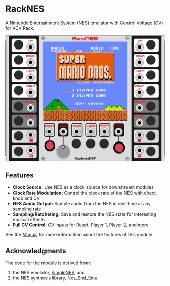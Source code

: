 # RackNES

A Nintendo Entertainment System (NES) emulator with Control Voltage (CV) for VCV Rack.

![RackNES](img/RackNES.png)

## Features

- **Clock Source:** Use NES as a clock source for downstream modules
- **Clock Rate Modulation:** Control the clock rate of the NES with direct knob and CV
- **NES Audio Output:** Sample audio from the NES in real-time at any sampling rate
- **Sampling/Ratcheting:** Save and restore the NES state for interesting musical effects
- **Full CV Control:** CV inputs for Reset, Player 1, Player 2, and more

See the [Manual](manual.pdf) for more information about the features of this module

## Acknowledgments

The code for the module is derived from:
1. the NES emulator, [SimpleNES](https://github.com/amhndu/SimpleNES), and
2. the NES synthesis library, [Nes_Snd_Emu](https://github.com/jamesathey/Nes_Snd_Emu).
